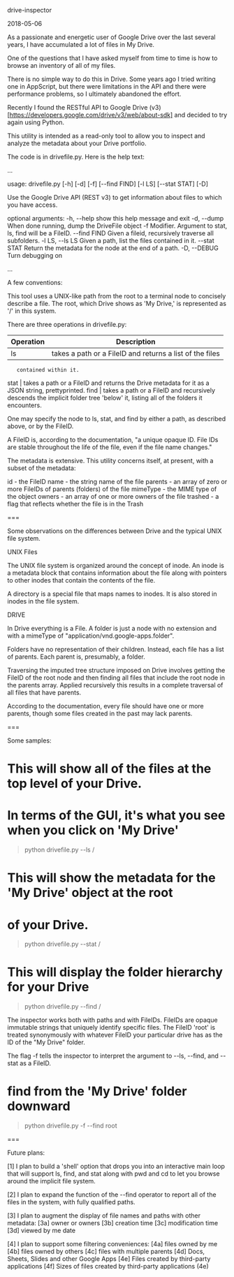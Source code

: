 drive-inspector

2018-05-06

As a passionate and energetic user of Google Drive over the last
several years, I have accumulated a lot of files in My Drive.

One of the questions that I have asked myself from time to time is
how to browse an inventory of all of my files.

There is no simple way to do this in Drive.  Some years ago I tried
writing one in AppScript, but there were limitations in the API and
there were performance problems, so I ultimately abandoned the effort.

Recently I found the RESTful API to Google Drive (v3)
[https://developers.google.com/drive/v3/web/about-sdk]
and decided to try again using Python.

This utility is intended as a read-only tool to allow you to inspect
and analyze the metadata about your Drive portfolio.

The code is in drivefile.py.  Here is the help text:

...

usage: drivefile.py [-h] [-d] [-f] [--find FIND] [-l LS] [--stat STAT] [-D]

Use the Google Drive API (REST v3) to get information about files
to which you have access.

optional arguments:
  -h, --help      show this help message and exit
  -d, --dump      When done running, dump the DriveFile object
  -f              Modifier. Argument to stat, ls, find will be a FileID.
  --find FIND     Given a fileid, recursively traverse all subfolders.
  -l LS, --ls LS  Given a path, list the files contained in it.
  --stat STAT     Return the metadata for the node at the end of a path.
  -D, --DEBUG     Turn debugging on

...

A few conventions:

This tool uses a UNIX-like path from the root to a terminal node to
concisely describe a file.  The root, which Drive shows as 'My Drive,'
is represented as '/' in this system.

There are three operations in drivefile.py:

Operation | Description
--------- | -----------
ls | takes a path or a FileID and returns a list of the files
       contained within it.
stat | takes a path or a FileID and returns the Drive metadata
         for it as a JSON string, prettyprinted.
find | takes a path or a FileID and recursively descends the
         implicit folder tree 'below' it, listing all of the folders
         it encounters.

One may specify the node to ls, stat, and find by either a path, as
described above, or by the FileID.

A FileID is, according to the documentation, "a unique opaque ID.
File IDs are stable throughout the life of the file, even if the
file name changes."

The metadata is extensive.  This utility concerns itself, at present,
with a subset of the metadata:

id - the FileID
name - the string name of the file
parents - an array of zero or more FileIDs of parents (folders) of
   the file
mimeType - the MIME type of the object
owners - an array of one or more owners of the file
trashed - a flag that reflects whether the file is in the Trash

===

Some observations on the differences between Drive and the typical
UNIX file system.

UNIX Files

The UNIX file system is organized around the concept of inode.  An
inode is a metadata block that contains information about the file
along with pointers to other inodes that contain the contents of the
file.

A directory is a special file that maps names to inodes.  It is also
stored in inodes in the file system.

DRIVE

In Drive everything is a File.  A folder is just a node with no extension
and with a mimeType of "application/vnd.google-apps.folder".

Folders have no representation of their children.  Instead, each
file has a list of parents.  Each parent is, presumably, a folder.

Traversing the imputed tree structure imposed on Drive involves getting
the FileID of the root node and then finding all files that include
the root node in the parents array.  Applied recursively this results
in a complete traversal of all files that have parents.

According to the documentation, every file should have one or more
parents, though some files created in the past may lack parents.

===

Some samples:

# This will show all of the files at the top level of your Drive.
# In terms of the GUI, it's what you see when you click on 'My Drive'
> python drivefile.py --ls /

# This will show the metadata for the 'My Drive' object at the root
# of your Drive.
> python drivefile.py --stat /

# This will display the folder hierarchy for your Drive
> python drivefile.py --find /

The inspector works both with paths and with FileIDs.  FileIDs are
opaque immutable strings that uniquely identify specific files.
The FileID 'root' is treated synonymously with whatever FileID your
particular drive has as the ID of the "My Drive" folder.

The flag -f tells the inspector to interpret the argument to --ls,
--find, and --stat as a FileID.

# find from the 'My Drive' folder downward
> python drivefile.py -f --find root

===

Future plans:

[1] I plan to build a 'shell' option that drops you into an interactive
main loop that will support ls, find, and stat along with pwd and cd
to let you browse around the implicit file system.

[2] I plan to expand the function of the --find operator to report
all of the files in the system, with fully qualified paths.

[3] I plan to augment the display of file names and paths with other
metadata:
    [3a] owner or owners
    [3b] creation time
    [3c] modification time
    [3d] viewed by me date

[4] I plan to support some filtering conveniences:
    [4a] files owned by me
    [4b] files owned by others
    [4c] files with multiple parents
    [4d] Docs, Sheets, Slides and other Google Apps
    [4e] Files created by third-party applications
    [4f] Sizes of files created by third-party applications (4e)
